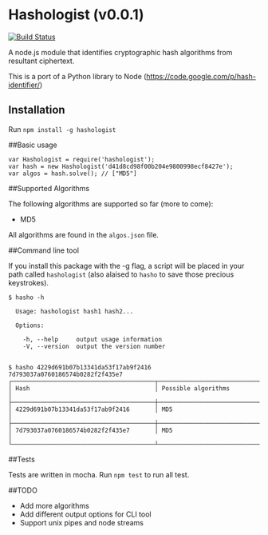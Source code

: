 Hashologist (v0.0.1)
===========

[![Build Status](https://travis-ci.org/mtharrison/hashologist.svg?branch=master)](https://travis-ci.org/mtharrison/hashologist)

A node.js module that identifies cryptographic hash algorithms from resultant ciphertext.

This is a port of a Python library to Node (https://code.google.com/p/hash-identifier/)

## Installation

Run `npm install -g hashologist`

##Basic usage

	var Hashologist = require('hashologist');
	var hash = new Hashologist('d41d8cd98f00b204e9800998ecf8427e');
	var algos = hash.solve(); // ["MD5"]
	
##Supported Algorithms

The following algorithms are supported so far (more to come):

- MD5

All algorithms are found in the `algos.json` file.

##Command line tool

If you install this package with the -g flag, a script will be placed in your path called `hashologist` (also alaised to `hasho` to save those precious keystrokes).

	$ hasho -h
	
	  Usage: hashologist hash1 hash2...
	
	  Options:
	
	    -h, --help     output usage information
	    -V, --version  output the version number
		
	
	$ hasho 4229d691b07b13341da53f17ab9f2416 7d793037a0760186574b0282f2f435e7
	┌────────────────────────────────────────┬──────────────────────────────┐
	│ Hash                                   │ Possible algorithms          │
	├────────────────────────────────────────┼──────────────────────────────┤
	│ 4229d691b07b13341da53f17ab9f2416       │ MD5                          │
	├────────────────────────────────────────┼──────────────────────────────┤
	│ 7d793037a0760186574b0282f2f435e7       │ MD5                          │
	└────────────────────────────────────────┴──────────────────────────────┘
	
##Tests

Tests are written in mocha. Run `npm test` to run all test.
	
##TODO 

- Add more algorithms
- Add different output options for CLI tool
- Support unix pipes and node streams
